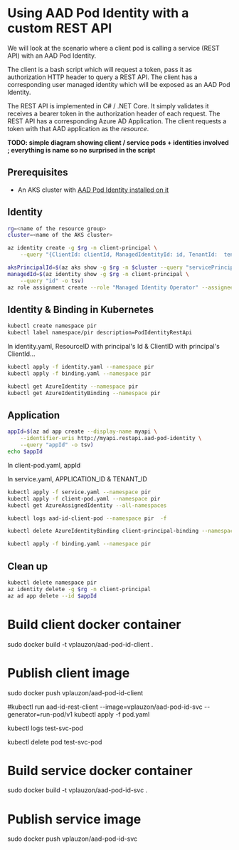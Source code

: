 # Using AAD Pod Identity with a custom REST API

We will look at the scenario where a client pod is calling a service (REST API) with an AAD Pod Identity.

The client is a bash script which will request a token, pass it as authorization HTTP header to query a REST API.  The client has a corresponding user managed identity which will be exposed as an AAD Pod Identity.

The REST API is implemented in C# / .NET Core.  It simply validates it receives a bearer token in the authorization header of each request.  The REST API has a corresponding Azure AD Application.  The client requests a token with that AAD application as the *resource*.

**TODO:  simple diagram showing client / service pods + identities involved ; everything is name so no surprised in the script**

## Prerequisites

* An AKS cluster with [AAD Pod Identity installed on it](https://github.com/Azure/aad-pod-identity/blob/master/README.md)

## Identity

```bash
rg=<name of the resource group>
cluster=<name of the AKS cluster>
```

```bash
az identity create -g $rg -n client-principal \
    --query "{ClientId: clientId, ManagedIdentityId: id, TenantId:  tenantId}" -o jsonc
```

```bash
aksPrincipalId=$(az aks show -g $rg -n $cluster --query "servicePrincipalProfile.clientId" -o tsv)
managedId=$(az identity show -g $rg -n client-principal \
    --query "id" -o tsv)
az role assignment create --role "Managed Identity Operator" --assignee $aksPrincipalId --scope $managedId
```

## Identity & Binding in Kubernetes

```bash
kubectl create namespace pir
kubectl label namespace/pir description=PodIdentityRestApi
```

In identity.yaml, ResourceID with principal's Id & ClientID with principal's ClientId...

```bash
kubectl apply -f identity.yaml --namespace pir
kubectl apply -f binding.yaml --namespace pir
```

```bash
kubectl get AzureIdentity --namespace pir
kubectl get AzureIdentityBinding --namespace pir
```

## Application

```bash
appId=$(az ad app create --display-name myapi \
    --identifier-uris http://myapi.restapi.aad-pod-identity \
    --query "appId" -o tsv)
echo $appId
```

In client-pod.yaml, appId

In service.yaml, APPLICATION_ID & TENANT_ID

```bash
kubectl apply -f service.yaml --namespace pir
kubectl apply -f client-pod.yaml --namespace pir
kubectl get AzureAssignedIdentity --all-namespaces
```

```bash
kubectl logs aad-id-client-pod --namespace pir  -f
```

```bash
kubectl delete AzureIdentityBinding client-principal-binding --namespace pir
```

```bash
kubectl apply -f binding.yaml --namespace pir
```

## Clean up

```bash
kubectl delete namespace pir
az identity delete -g $rg -n client-principal
az ad app delete --id $appId
```

#	Build client docker container
sudo docker build -t vplauzon/aad-pod-id-client .

#	Publish client image
sudo docker push vplauzon/aad-pod-id-client

#kubectl run aad-id-rest-client --image=vplauzon/aad-pod-id-svc --generator=run-pod/v1
kubectl apply -f pod.yaml

kubectl logs test-svc-pod

kubectl delete pod test-svc-pod

#	Build service docker container
sudo docker build -t vplauzon/aad-pod-id-svc .

#	Publish service image
sudo docker push vplauzon/aad-pod-id-svc
